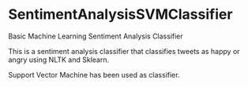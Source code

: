 # SentimentAnalysisSVMClassifier
Basic Machine Learning Sentiment Analysis Classifier

This is a sentiment analysis classifier that classifies tweets as happy or angry using NLTK and Sklearn.

Support Vector Machine has been used as classifier.
